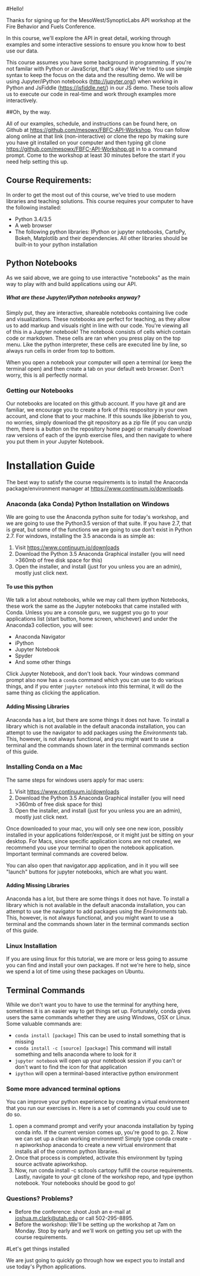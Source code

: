 #Hello!

Thanks for signing up for the MesoWest/SynopticLabs API workshop at the Fire Behavior and Fuels Conference.

In this course, we'll explore the API in great detail, working through examples and some interactive sessions to ensure you know how to best use our data.

This course assumes you have some background in programming. If you're not familar with Python or JavaScript, that's okay! We've tried to use simple syntax to keep the focus on the data and the resulting demo. We will be using Jupyter/iPython notebooks (http://jupyter.org/) when working in Python and JsFiddle (https://jsfiddle.net/) in our JS demo. These tools allow us to execute our code in real-time and work through examples more interactively.

##Oh, by the way.

All of our examples, schedule, and instructions can be found here, on Github at https://github.com/mesowx/FBFC-API-Workshop. You can follow along online at that link (non-interactive) or clone the repo by making sure you have git installed on your computer and then typing git clone https://github.com/mesowx/FBFC-API-Workshop.git in to a command prompt. Come to the workshop at least 30 minutes before the start if you need help setting this up.

## Course Requirements:

In order to get the most out of this course, we've tried to use modern libraries and teaching solutions. This course requires your computer to have the following installed:

* Python 3.4/3.5
* A web browser
* The following python libraries: IPython or jupyter notebooks, CartoPy, Bokeh, Matplotlib and their dependencies. All other libraries should be built-in to your python installation

## Python Notebooks

As we said above, we are going to use interactive "notebooks" as the main way to play with and build applications using our API.

##### What are these Jupyter/iPython notebooks anyway?
Simply put, they are interactive, shareable notebooks containing live code and visualizations. These notebooks are perfect for teaching, as they allow us to add markup and visuals right in line with our code. You're viewing all of this in a Jupyter notebook!
The notebook consists of cells which contain code or markdown. These cells are ran when you press play on the top menu. Like the python interpreter, these cells are executed line by line, so always run cells in order from top to bottom.

When you open a notebook your computer will open a terminal (or keep the terminal open) and then create a tab on your default web browser. Don't worry, this is all perfectly normal. 

### Getting our Notebooks

Our notebooks are located on this github account. If you have git and are familiar, we encourage you to create a fork of this respository in your own account, and clone that to your machine. If this sounds like jibberish to you, no worries, simply download the git repository as a zip file (if you can unzip them, there is a button on the repository home page) or manually download raw versions of each of the ipynb exercise files, and then navigate to where you put them in your Jupyter Notebook.


# Installation Guide

The best way to satisfy the course requirements is to install the Anaconda package/environment manager at https://www.continuum.io/downloads.

### Anaconda (aka Conda) Python Installation on Windows

We are going to use the Anaconda python suite for today's workshop, and we are going to use the Python3.5 version of that suite. If you have 2.7, that is great, but some of the functions we are going to use don't exist in Python 2.7. For windows, installing the 3.5 anaconda is as simple as:

1. Visit https://www.continuum.io/downloads
2. Download the Python 3.5 Anaconda Graphical installer (you will need >360mb of free disk space for this)
3. Open the installer, and install (just for you unless you are an admin), mostly just click next.


#### To use this python

We talk a lot about notebooks, while we may call them ipython Notebooks, these work the same as the Jupyter notebooks that came installed with Conda. Unless you are a console guru, we suggest you go to your applications list (start button, home screen, whichever) and under the Anaconda3 collection, you will see:

* Anaconda Navigator
* iPython
* Jupyter Notebook
* Spyder
* And some other things

Click Jupyter Notebook, and don't look back. Your windows command prompt also now has a `conda` command which you can use to do various things, and if you enter `jupyter notebook` into this terminal, it will do the same thing as clicking the application.

#### Adding Missing Libraries

Anaconda has a lot, but there are some things it does not have. To install a library which is not available in the default anaconda installation, you can attempt to use the navigator to add packages using the _Environments_ tab. This, however, is not always functional, and you might want to use a terminal and the commands shown later in the terminal commands section of this guide.

### Installing Conda on a Mac

The same steps for windows users apply for mac users:

1. Visit https://www.continuum.io/downloads
2. Download the Python 3.5 Anaconda Graphical installer (you will need >360mb of free disk space for this)
3. Open the installer, and install (just for you unless you are an admin), mostly just click next.


Once downloaded to your mac, you will only see one new icon, possibly installed in your applications folder/exposé, or it might just be sitting on your desktop. For Macs, since specific application icons are not created, we recommend you use your terminal to open the notebook application. Important terminal commands are covered below. 

You can also open that navigator.app application, and in it you will see "launch" buttons for jupyter notebooks, which are what you want.

#### Adding Missing Libraries

Anaconda has a lot, but there are some things it does not have. To install a library which is not available in the default anaconda installation, you can attempt to use the navigator to add packages using the _Environments_ tab. This, however, is not always functional, and you might want to use a terminal and the commands shown later in the terminal commands section of this guide.


### Linux Installation

If you are using linux for this tutorial, we are more or less going to assume you can find and install your own packages. If not we're here to help, since we spend a lot of time using these packages on Ubuntu.

## Terminal Commands

While we don't want you to have to use the terminal for anything here, sometimes it is an easier way to get things set up. Fortunately, conda gives users the same commands whether they are using Windows, OSX or Linux. Some valuable commands are:

* `conda install [package]` This can be used to install something that is missing
* `conda install -c [source] [package]` This command will install something and tells anaconda where to look for it
* `jupyter notebook` will open up your notebook session if you can't or don't want to find the icon for that application
* `ipython` will open a terminal-based interactive python environment

### Some more advanced terminal options

You can improve your python experience by creating a virtual environment that you run our exercises in. Here is a set of commands you could use to do so. 

1. open a command prompt and verify your anaconda installation by typing conda info. If the current version comes up, you're good to go. 2. Now we can set up a clean working environment! Simply type conda create -n apiworkshop anaconda to create a new virtual environment that installs all of the common python libraries. 
3. Once that process is completed, activate this environment by typing source activate apiworkshop. 
4. Now, run conda install -c scitools cartopy fulfill the course requirements. Lastly, navigate to your git clone of the workshop repo, and type ipython notebook. Your notebooks should be good to go!


### Questions? Problems?

* Before the conference: shoot Josh an e-mail at joshua.m.clark@utah.edu or call 502-295-8895.
* Before the workshop: We'll be setting up the workshop at 7am on Monday. Stop by early and we'll work on getting you set up with the course requirements.

#Let's get things installed

We are just going to quickly go through how we expect you to install and use today's Python applications.




